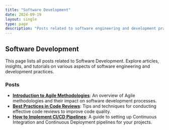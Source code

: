 ```yaml
---
title: "Software Development"
date: 2024-09-19
layout: single
type: page
description: "Posts related to software engineering and development practices."
---
```


## Software Development

This page lists all posts related to Software Development. Explore articles, insights, and tutorials on various aspects of software engineering and development practices.

### Posts

- [**Introduction to Agile Methodologies**](/posts/introduction-to-agile-methodologies/): An overview of Agile methodologies and their impact on software development processes.
- [**Best Practices in Code Reviews**](/posts/best-practices-in-code-reviews/): Tips and techniques for conducting effective code reviews to improve code quality.
- [**How to Implement CI/CD Pipelines**](/posts/how-to-implement-ci-cd-pipelines/): A guide to setting up Continuous Integration and Continuous Deployment pipelines for your projects.

